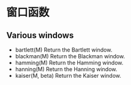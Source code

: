 # 窗口函数

## Various windows

- bartlett(M)	Return the Bartlett window.
- blackman(M)	Return the Blackman window.
- hamming(M)	Return the Hamming window.
- hanning(M)	Return the Hanning window.
- kaiser(M, beta)	Return the Kaiser window.